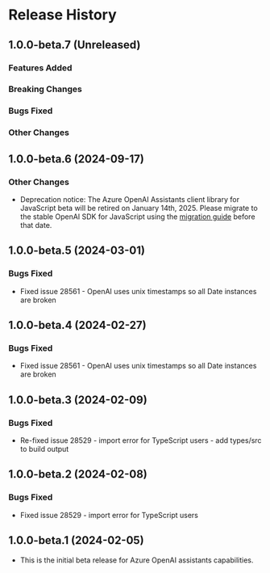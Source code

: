 # Release History

## 1.0.0-beta.7 (Unreleased)

### Features Added

### Breaking Changes

### Bugs Fixed

### Other Changes

## 1.0.0-beta.6 (2024-09-17)

### Other Changes

- Deprecation notice: The Azure OpenAI Assistants client library for JavaScript beta will be retired on January 14th, 2025. Please migrate to the stable OpenAI SDK for JavaScript using the [migration guide](https://aka.ms/oai/js/asst/migrate) before that date.

## 1.0.0-beta.5 (2024-03-01)

### Bugs Fixed

- Fixed issue 28561 - OpenAI uses unix timestamps so all Date instances are broken

## 1.0.0-beta.4 (2024-02-27)

### Bugs Fixed

- Fixed issue 28561 - OpenAI uses unix timestamps so all Date instances are broken

## 1.0.0-beta.3 (2024-02-09)

### Bugs Fixed

- Re-fixed issue 28529 - import error for TypeScript users - add types/src to build output

## 1.0.0-beta.2 (2024-02-08)

### Bugs Fixed

- Fixed issue 28529 - import error for TypeScript users

## 1.0.0-beta.1 (2024-02-05)

- This is the initial beta release for Azure OpenAI assistants capabilities.
